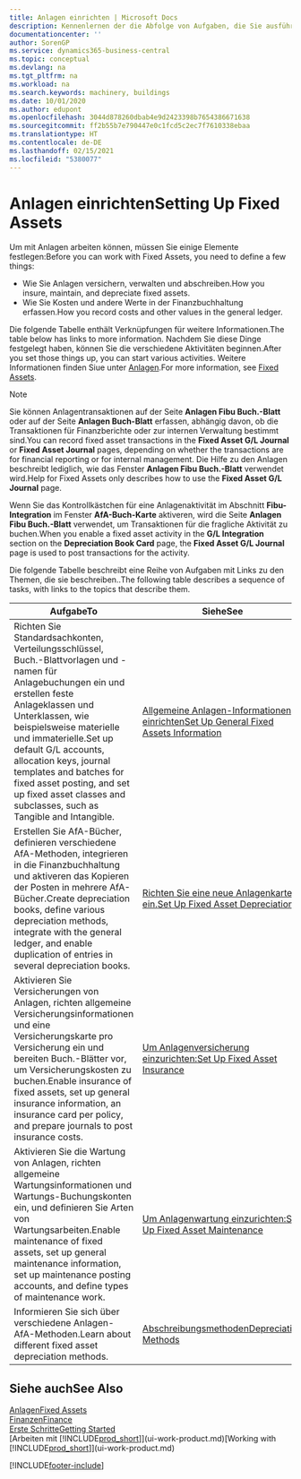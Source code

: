 ```yaml
---
title: Anlagen einrichten | Microsoft Docs
description: Kennenlernen der die Abfolge von Aufgaben, die Sie ausführen müssen, um Anlagen einzurichten, wie Arbeitsplätze oder Gebäude.
documentationcenter: ''
author: SorenGP
ms.service: dynamics365-business-central
ms.topic: conceptual
ms.devlang: na
ms.tgt_pltfrm: na
ms.workload: na
ms.search.keywords: machinery, buildings
ms.date: 10/01/2020
ms.author: edupont
ms.openlocfilehash: 3044d878260dbab4e9d2423398b7654386671638
ms.sourcegitcommit: ff2b55b7e790447e0c1fcd5c2ec7f7610338ebaa
ms.translationtype: HT
ms.contentlocale: de-DE
ms.lasthandoff: 02/15/2021
ms.locfileid: "5380077"
---
```

# <a name="setting-up-fixed-assets"></a><span data-ttu-id="823f8-103">Anlagen einrichten</span><span class="sxs-lookup"><span data-stu-id="823f8-103">Setting Up Fixed Assets</span></span>
<span data-ttu-id="823f8-104">Um mit Anlagen arbeiten können, müssen Sie einige Elemente festlegen:</span><span class="sxs-lookup"><span data-stu-id="823f8-104">Before you can work with Fixed Assets, you need to define a few things:</span></span>  

* <span data-ttu-id="823f8-105">Wie Sie Anlagen versichern, verwalten und abschreiben.</span><span class="sxs-lookup"><span data-stu-id="823f8-105">How you insure, maintain, and depreciate fixed assets.</span></span>  
* <span data-ttu-id="823f8-106">Wie Sie Kosten und andere Werte in der Finanzbuchhaltung erfassen.</span><span class="sxs-lookup"><span data-stu-id="823f8-106">How you record costs and other values in the general ledger.</span></span>  

<span data-ttu-id="823f8-107">Die folgende Tabelle enthält Verknüpfungen für weitere Informationen.</span><span class="sxs-lookup"><span data-stu-id="823f8-107">The table below has links to more information.</span></span> <span data-ttu-id="823f8-108">Nachdem Sie diese Dinge festgelegt haben, können Sie die verschiedene Aktivitäten beginnen.</span><span class="sxs-lookup"><span data-stu-id="823f8-108">After you set those things up, you can start various activities.</span></span> <span data-ttu-id="823f8-109">Weitere Informationen finden Siue unter [Anlagen](fa-manage.md).</span><span class="sxs-lookup"><span data-stu-id="823f8-109">For more information, see [Fixed Assets](fa-manage.md).</span></span>  

> [!NOTE]  
>   <span data-ttu-id="823f8-110">Sie können Anlagentransaktionen auf der Seite **Anlagen Fibu Buch.-Blatt** oder auf der Seite **Anlagen Buch-Blatt** erfassen, abhängig davon, ob die Transaktionen für Finanzberichte oder zur internen Verwaltung bestimmt sind.</span><span class="sxs-lookup"><span data-stu-id="823f8-110">You can record fixed asset transactions in the **Fixed Asset G/L Journal** or **Fixed Asset Journal** pages, depending on whether the transactions are for financial reporting or for internal management.</span></span> <span data-ttu-id="823f8-111">Die Hilfe zu den Anlagen beschreibt lediglich, wie das Fenster **Anlagen Fibu Buch.-Blatt** verwendet wird.</span><span class="sxs-lookup"><span data-stu-id="823f8-111">Help for Fixed Assets only describes how to use the **Fixed Asset G/L Journal** page.</span></span>  

<span data-ttu-id="823f8-112">Wenn Sie das Kontrollkästchen für eine Anlagenaktivität im Abschnitt **Fibu-Integration** im Fenster **AfA-Buch-Karte** aktiveren, wird die Seite **Anlagen Fibu Buch.-Blatt** verwendet, um Transaktionen für die fragliche Aktivität zu buchen.</span><span class="sxs-lookup"><span data-stu-id="823f8-112">When you enable a fixed asset activity in the **G/L Integration** section on the **Depreciation Book Card** page, the **Fixed Asset G/L Journal** page is used to post transactions for the activity.</span></span>

<span data-ttu-id="823f8-113">Die folgende Tabelle beschreibt eine Reihe von Aufgaben mit Links zu den Themen, die sie beschreiben..</span><span class="sxs-lookup"><span data-stu-id="823f8-113">The following table describes a sequence of tasks, with links to the topics that describe them.</span></span>  

| <span data-ttu-id="823f8-114">Aufgabe</span><span class="sxs-lookup"><span data-stu-id="823f8-114">To</span></span> | <span data-ttu-id="823f8-115">Siehe</span><span class="sxs-lookup"><span data-stu-id="823f8-115">See</span></span> |
| --- | --- |
| <span data-ttu-id="823f8-116">Richten Sie Standardsachkonten, Verteilungsschlüssel, Buch.-Blattvorlagen und - namen für Anlagebuchungen ein und erstellen feste Anlageklassen und Unterklassen, wie beispielsweise materielle und immaterielle.</span><span class="sxs-lookup"><span data-stu-id="823f8-116">Set up default G/L accounts, allocation keys, journal templates and batches for fixed asset posting, and set up fixed asset classes and subclasses, such as Tangible and Intangible.</span></span> |[<span data-ttu-id="823f8-117">Allgemeine Anlagen-Informationen einrichten</span><span class="sxs-lookup"><span data-stu-id="823f8-117">Set Up General Fixed Assets Information</span></span>](fa-how-setup-general.md) |
| <span data-ttu-id="823f8-118">Erstellen Sie AfA-Bücher, definieren verschiedene AfA-Methoden, integrieren in die Finanzbuchhaltung und aktiveren das Kopieren der Posten in mehrere AfA-Bücher.</span><span class="sxs-lookup"><span data-stu-id="823f8-118">Create depreciation books, define various depreciation methods, integrate with the general ledger, and enable duplication of entries in several depreciation books.</span></span> |[<span data-ttu-id="823f8-119">Richten Sie eine neue Anlagenkarte ein.</span><span class="sxs-lookup"><span data-stu-id="823f8-119">Set Up Fixed Asset Depreciation</span></span>](fa-how-setup-depreciation.md) |
| <span data-ttu-id="823f8-120">Aktivieren Sie Versicherungen von Anlagen, richten allgemeine Versicherungsinformationen und eine Versicherungskarte pro Versicherung ein und bereiten Buch.-Blätter vor, um Versicherungskosten zu buchen.</span><span class="sxs-lookup"><span data-stu-id="823f8-120">Enable insurance of fixed assets, set up general insurance information, an insurance card per policy, and prepare journals to post insurance costs.</span></span> |[<span data-ttu-id="823f8-121">Um Anlagenversicherung einzurichten:</span><span class="sxs-lookup"><span data-stu-id="823f8-121">Set Up Fixed Asset Insurance</span></span>](fa-how-setup-insurance.md) |
| <span data-ttu-id="823f8-122">Aktivieren Sie die Wartung von Anlagen, richten allgemeine Wartungsinformationen und Wartungs-Buchungskonten ein, und definieren Sie Arten von Wartungsarbeiten.</span><span class="sxs-lookup"><span data-stu-id="823f8-122">Enable maintenance of fixed assets, set up general maintenance information, set up maintenance posting accounts, and define types of maintenance work.</span></span> |[<span data-ttu-id="823f8-123">Um Anlagenwartung einzurichten:</span><span class="sxs-lookup"><span data-stu-id="823f8-123">Set Up Fixed Asset Maintenance</span></span>](fa-how-setup-maintenance.md) |
| <span data-ttu-id="823f8-124">Informieren Sie sich über verschiedene Anlagen-AfA-Methoden.</span><span class="sxs-lookup"><span data-stu-id="823f8-124">Learn about different fixed asset depreciation methods.</span></span> |[<span data-ttu-id="823f8-125">Abschreibungsmethoden</span><span class="sxs-lookup"><span data-stu-id="823f8-125">Depreciation Methods</span></span>](fa-depreciation-methods.md) |

## <a name="see-also"></a><span data-ttu-id="823f8-126">Siehe auch</span><span class="sxs-lookup"><span data-stu-id="823f8-126">See Also</span></span>
[<span data-ttu-id="823f8-127">Anlagen</span><span class="sxs-lookup"><span data-stu-id="823f8-127">Fixed Assets</span></span>](fa-manage.md)  
[<span data-ttu-id="823f8-128">Finanzen</span><span class="sxs-lookup"><span data-stu-id="823f8-128">Finance</span></span>](finance.md)  
[<span data-ttu-id="823f8-129">Erste Schritte</span><span class="sxs-lookup"><span data-stu-id="823f8-129">Getting Started</span></span>](product-get-started.md)  
<span data-ttu-id="823f8-130">[Arbeiten mit [!INCLUDE[prod_short](includes/prod_short.md)]](ui-work-product.md)</span><span class="sxs-lookup"><span data-stu-id="823f8-130">[Working with [!INCLUDE[prod_short](includes/prod_short.md)]](ui-work-product.md)</span></span>


[!INCLUDE[footer-include](includes/footer-banner.md)]